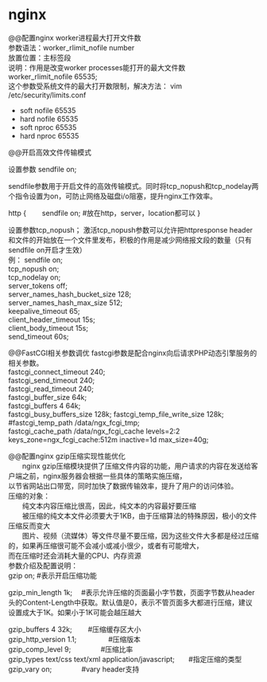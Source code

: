 # nginx

@@配置nginx worker进程最大打开文件数       
参数语法：worker_rlimit_nofile number        
放置位置：主标签段              
说明：作用是改变worker processes能打开的最大文件数       
worker_rlimit_nofile 65535;     
这个参数受系统文件的最大打开数限制，解决方法： 
vim /etc/security/limits.conf   
* soft nofile 65535
* hard nofile 65535
* soft nproc 65535
* hard nproc 65535

@@开启高效文件传输模式

设置参数 sendfile on;  

sendfile参数用于开启文件的高效传输模式。同时将tcp_nopush和tcp_nodelay两个指令设置为on，可防止网络及磁盘i/o阻塞，提升nginx工作效率。

http {
　　sendfile     on;     #放在http，server，location都可以
}
        
设置参数tcp_nopush； 
激活tcp_nopush参数可以允许把httpresponse header和文件的开始放在一个文件里发布，积极的作用是减少网络报文段的数量（只有sendfile on开启才生效）      
例：
    sendfile   on;      
    tcp_nopush on;      
    tcp_nodelay on;     
    server_tokens off;  
    server_names_hash_bucket_size 128;  
    server_names_hash_max_size 512;     
    keepalive_timeout  65;      
    client_header_timeout 15s;  
    client_body_timeout 15s;    
    send_timeout 60s;   


@@FastCGI相关参数调优 
fastcgi参数是配合nginx向后请求PHP动态引擎服务的相关参数。  
fastcgi_connect_timeout 240;         
fastcgi_send_timeout 240;       
fastcgi_read_timeout 240;       
fastcgi_buffer_size 64k;        
fastcgi_buffers 4 64k;  
fastcgi_busy_buffers_size 128k; 
fastcgi_temp_file_write_size 128k;      
#fastcgi_temp_path /data/ngx_fcgi_tmp;  
fastcgi_cache_path /data/ngx_fcgi_cache levels=2:2 keys_zone=ngx_fcgi_cache:512m inactive=1d max_size=40g;      


@@配置nginx gzip压缩实现性能优化  
　　nginx gzip压缩模块提供了压缩文件内容的功能，用户请求的内容在发送给客户端之前，nginx服务器会根据一些具体的策略实施压缩，   
  以节省网站出口带宽，同时加快了数据传输效率，提升了用户的访问体验。     
压缩的对象：  
　　纯文本内容压缩比很高，因此，纯文本的内容最好要压缩     
　　被压缩的纯文本文件必须要大于1KB，由于压缩算法的特殊原因，极小的文件压缩反而变大     
　　图片、视频（流媒体）等文件尽量不要压缩，因为这些文件大多都是经过压缩的，如果再压缩很可能不会减小或减小很少，或者有可能增大，        
  而在压缩时还会消耗大量的CPU、内存资源  
参数介绍及配置说明：      
gzip on;        #表示开启压缩功能       

gzip_min_length  1k; 　#表示允许压缩的页面最小字节数，页面字节数从header头的Content-Length中获取。默认值是0，表示不管页面多大都进行压缩，建议设置成大于1K。如果小于1K可能会越压越大       

gzip_buffers     4 32k;　　   #压缩缓存区大小    
gzip_http_version 1.1; 　　　　 #压缩版本       
gzip_comp_level 9;　　　　   #压缩比率  
gzip_types  text/css text/xml application/javascript;　　#指定压缩的类型 
gzip_vary on;　　　　 #vary header支持        


